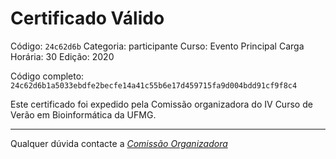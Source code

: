 # Certificado Válido

Código: `24c62d6b`
Categoria: participante
Curso: Evento Principal
Carga Horária: 30
Edição: 2020


Código completo: `24c62d6b1a5033ebdfe2becfe14a41c55b6e17d459715fa9d004bdd91cf9f8c4`


Este certificado foi expedido pela Comissão organizadora do IV Curso de Verão em Bioinformática da UFMG.

----

Qualquer dúvida contacte a [_Comissão Organizadora_](<mailto:cursobioinfoufmg@gmail.com$subject=[Certificados]>)

